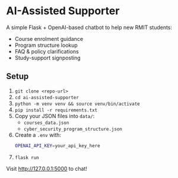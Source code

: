 # AI-Assisted Supporter

A simple Flask + OpenAI-based chatbot to help new RMIT students:
- Course enrolment guidance
- Program structure lookup
- FAQ & policy clarifications
- Study-support signposting

## Setup

1. `git clone <repo-url>`
2. `cd ai-assisted-supporter`
3. `python -m venv venv && source venv/bin/activate`
4. `pip install -r requirements.txt`
5. Copy your JSON files into `data/`:
   - `courses_data.json`
   - `cyber_security_program_structure.json`
6. Create a `.env` with:
   ```bash
   OPENAI_API_KEY=your_api_key_here
   ```
7. `flask run`

Visit http://127.0.0.1:5000 to chat!
